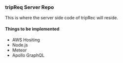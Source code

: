 <h3>tripReq Server Repo</h3>
<p>This is where the server side code of tripRec will reside. </p>
<h4>Things to be implemented</h4>
<ul>
	<li>AWS Hositing</li>
	<li>Node.js</li>
	<li>Meteor</li>
	<li>Apollo GraphQL</li>
</li>